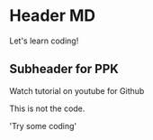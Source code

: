 # Header MD

Let's learn coding!

## Subheader for PPK

Watch tutorial on youtube for Github

This is not the code.

'Try some coding'